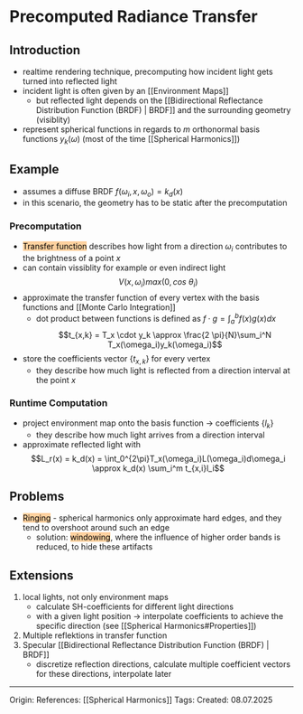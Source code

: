 # Precomputed Radiance Transfer

## Introduction

- realtime rendering technique, precomputing how incident light gets turned into reflected light
- incident light is often given by an [[Environment Maps]]
	-  but reflected light depends on the [[Bidirectional Reflectance Distribution Function (BRDF) | BRDF]] and the surrounding geometry (visiblity)  
- represent spherical functions in regards to $m$ orthonormal basis functions $y_k(\omega)$ (most of the time [[Spherical Harmonics]])

## Example

- assumes a diffuse BRDF $f(\omega_i, x, \omega_o) = k_d(x)$
- in this scenario, the geometry has to be static after the precomputation
### Precomputation

- <mark style="background: #FFB86CA6;">Transfer function</mark> describes how light from a direction $\omega_i$ contributes to the brightness of a point $x$
- can contain vissiblity for example or even indirect light
$$V(x, \omega_i)max(0, cos\ \theta_i)$$
- approximate the transfer function of every vertex with the basis functions and [[Monte Carlo Integration]] 
	- dot product between functions is defined as $f \cdot g = \int_a^b f(x)g(x)dx$
$$t_{x,k} = T_x \cdot y_k \approx \frac{2 \pi}{N}\sum_i^N T_x(\omega_i)y_k(\omega_i)$$
- store the coefficients vector $\{t_{x,k}\}$ for every vertex
	- they describe how much light is reflected from a direction interval at the point $x$

### Runtime Computation

- project environment map onto the basis function -> coefficients $\{l_{k}\}$
	- they describe how much light arrives from a direction interval
- approximate reflected light with
$$L_r(x) = k_d(x) = \int_0^{2\pi}T_x(\omega_i)L(\omega_i)d\omega_i \approx k_d(x) \sum_i^m t_{x,i}l_i$$

## Problems

- <mark style="background: #FFB86CA6;">Ringing</mark> - spherical harmonics only approximate hard edges, and they tend to overshoot around such an edge
	- solution: <mark style="background: #FFB86CA6;">windowing</mark>, where the influence of higher order bands is reduced, to hide these artifacts
## Extensions

1. local lights, not only environment maps
	- calculate SH-coefficients for different light directions
	- with a given light position -> interpolate coefficients to achieve the specific direction (see [[Spherical Harmonics#Properties]])
2. Multiple reflektions in transfer function
3. Specular [[Bidirectional Reflectance Distribution Function (BRDF) | BRDF]]
	- discretize reflection directions, calculate multiple coefficient vectors for these directions, interpolate later
---

Origin: 
References: [[Spherical Harmonics]]
Tags: 
Created: 08.07.2025

